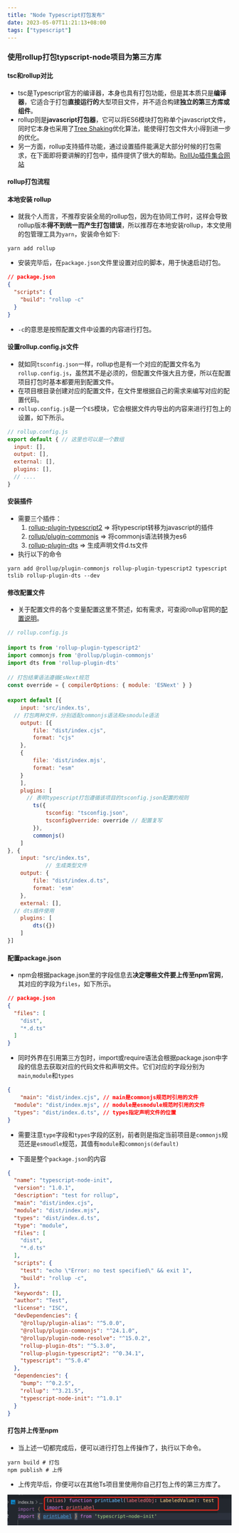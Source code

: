 ```yaml
---
title: "Node Typescript打包发布"
date: 2023-05-07T11:21:13+08:00
tags: ["typescript"]
---
```


### 使用rollup打包typscript-node项目为第三方库

#### tsc和rollup对比

* tsc是Typescript官方的编译器，本身也具有打包功能，但是其本质只是**编译器**，它适合于打包**直接运行的**大型项目文件，并不适合构建**独立的第三方库或组件**。
* rollup则是**javascript打包器**，它可以将ES6模块打包称单个javascript文件，同时它本身也采用了[Tree Shaking](https://blog.csdn.net/weixin_42089660/article/details/118072554)优化算法，能使得打包文件大小得到进一步的优化。
* 另一方面，rollup支持插件功能，通过设置插件能满足大部分时候的打包需求，在下面即将要讲解的打包中，插件提供了很大的帮助。[RollUp插件集合网站](https://github.com/rollup/awesome)



#### rollup打包流程

#### 本地安装 rollup

* 就我个人而言，不推荐安装全局的rollup包，因为在协同工作时，这样会导致rollup版本**得不到统一而产生打包错误**，所以推荐在本地安装rollup，本文使用的包管理工具为`yarn`，安装命令如下:

```shell
yarn add rollup
```

* 安装完毕后，在`package.json`文件里设置对应的脚本，用于快速启动打包。

```json
// package.json
{
  "scripts": {
    "build": "rollup -c"
  }
}
```

* `-c`的意思是按照配置文件中设置的内容进行打包。

#### 设置rollup.config.js文件

* 就如同`tsconfig.json`一样，rollup也是有一个对应的配置文件名为`rollup.config.js`，虽然其不是必须的，但配置文件强大且方便，所以在配置项目打包时基本都要用到配置文件。
* 在项目根目录创建对应的配置文件，在文件里根据自己的需求来编写对应的配置代码。
* `rollup.config.js`是一个`ES`模块，它会根据文件内导出的内容来进行打包上的设置，如下所示。

```js
// rollup.config.js
export default { // 这里也可以是一个数组
  input: [],
  output: [],
  external: [],
  plugins: [],
  // ....
}
```

#### 安装插件

* 需要三个插件：
  1. [rollup-plugin-typescript2](https://github.com/ezolenko/rollup-plugin-typescript2) => 将typescript转移为javascript的插件
  2. [rollup/plugin-commonjs](https://github.com/rollup/plugins/tree/master/packages/commonjs) => 将commonjs语法转换为es6
  3. [rollup-plugin-dts](https://github.com/Swatinem/rollup-plugin-dts) => 生成声明文件d.ts文件
* 执行以下的命令

```shell
yarn add @rollup/plugin-commonjs rollup-plugin-typescript2 typescript tslib rollup-plugin-dts --dev
```



#### 修改配置文件

* 关于配置文件的各个变量配置这里不赘述，如有需求，可查阅rollup官网的[配置说明](https://www.rollupjs.com/guide/command-line-reference)。

```js
// rollup.config.js

import ts from 'rollup-plugin-typescript2'
import commonjs from '@rollup/plugin-commonjs'
import dts from 'rollup-plugin-dts'

// 打包结果语法遵循EsNext规范
const override = { compilerOptions: { module: 'ESNext' } }

export default [{
    input: 'src/index.ts',
  // 打包两种文件，分别适配commonjs语法和esmodule语法
    output: [{
        file: "dist/index.cjs",
        format: "cjs"
    },
    {
        file: 'dist/index.mjs',
        format: "esm"
    }
    ],
    plugins: [
      // 表明typescript打包遵循该项目的tsconfig.json配置的规则
        ts({
            tsconfig: "tsconfig.json",
            tsconfigOverride: override // 配置复写
        }),
        commonjs()
    ]
}, {
    input: "src/index.ts",
 			// 生成类型文件
    output: {
        file: "dist/index.d.ts",
        format: 'esm'
    },
    external: [],
  // dts插件使用
    plugins: [
        dts({})
    ]
}]
```



#### 配置package.json

* npm会根据package.json里的字段信息去**决定哪些文件要上传至npm官网**，其对应的字段为`files`，如下所示。

```json
// package.json
{
  "files": [
    "dist",
    "*.d.ts"
  ]
}
```

* 同时外界在引用第三方包时，import或require语法会根据package.json中字段的信息去获取对应的代码文件和声明文件。它们对应的字段分别为`main`,`module`和`types`

```json
{
	"main": "dist/index.cjs", // main是commonjs规范时引用的文件 
  "module": "dist/index.mjs", // module是esmodule规范时引用的文件
  "types": "dist/index.d.ts", // types指定声明文件的位置
}
```

* 需要注意`type`字段和`types`字段的区别，前者则是指定当前项目是`commonjs`规范还是`esmoudle`规范，其值有`module`和`commonjs(default)`

* 下面是整个`package.json`的内容

```json
{
  "name": "typescript-node-init",
  "version": "1.0.1",
  "description": "test for rollup",
  "main": "dist/index.cjs",
  "module": "dist/index.mjs",
  "types": "dist/index.d.ts",
  "type": "module",
  "files": [
    "dist",
    "*.d.ts"
  ],
  "scripts": {
    "test": "echo \"Error: no test specified\" && exit 1",
    "build": "rollup -c",
  },
  "keywords": [],
  "author": "Test",
  "license": "ISC",
  "devDependencies": {
    "@rollup/plugin-alias": "^5.0.0",
    "@rollup/plugin-commonjs": "^24.1.0",
    "@rollup/plugin-node-resolve": "^15.0.2",
    "rollup-plugin-dts": "^5.3.0",
    "rollup-plugin-typescript2": "^0.34.1",
    "typescript": "^5.0.4"
  },
  "dependencies": {
    "bump": "^0.2.5",
    "rollup": "^3.21.5",
    "typescript-node-init": "^1.0.1"
  }
}
```

#### 打包并上传至npm

* 当上述一切都完成后，便可以进行打包上传操作了，执行以下命令。

```shell
yarn build # 打包
npm publish # 上传
```

* 上传完毕后，你便可以在其他Ts项目里使用你自己打包上传的第三方库了。

![](../images/rollup-1.png)

